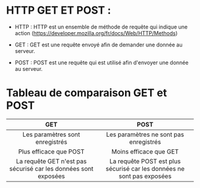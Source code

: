 # HTTP GET ET POST :

- HTTP : HTTP est un ensemble de méthode de requête qui indique une action (https://developer.mozilla.org/fr/docs/Web/HTTP/Methods)

- GET : GET est une requête envoyé afin de demander une donnée au serveur.

- POST : POST est une requête qui est utilisé afin d'envoyer une donnée au serveur.

# Tableau de comparaison GET et POST 

| GET | POST |
|:-----:|:------:|
| Les paramètres sont enregistrés    | Les paramètres ne sont pas enregistrés     |
| Plus efficace que POST    |  Moins efficace que GET    |
| La requête GET n'est pas sécurisé car les données sont exposées    |  La requête POST est plus sécurisé car les données ne sont pas exposées    |